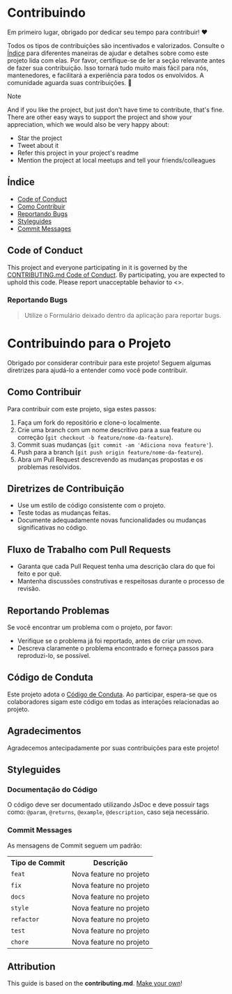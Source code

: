 # Contribuindo

Em primeiro lugar, obrigado por dedicar seu tempo para contribuir!  ❤️

Todos os tipos de contribuições são incentivados e valorizados.  Consulte o [Índice](#índice) para diferentes maneiras de ajudar e detalhes sobre como este projeto lida com elas.  Por favor, certifique-se de ler a seção relevante antes de fazer sua contribuição.  Isso tornará tudo muito mais fácil para nós, mantenedores, e facilitará a experiência para todos os envolvidos.  A comunidade aguarda suas contribuições.  🎉

> [!NOTE]
> And if you like the project, but just don't have time to contribute, that's fine. There are other easy ways to support the project and show your appreciation, which we would also be very happy about:
> - Star the project
> - Tweet about it
> - Refer this project in your project's readme
> - Mention the project at local meetups and tell your friends/colleagues


## Índice 

- [Code of Conduct](#code-of-conduct)
- [Como Contribuir](#como-contribuir)
- [Reportando Bugs](#reportando-bugs)
- [Styleguides](#styleguides)
- [Commit Messages](#commit-messages)


## Code of Conduct

This project and everyone participating in it is governed by the
[CONTRIBUTING.md Code of Conduct](blob/master/CODE_OF_CONDUCT.md).
By participating, you are expected to uphold this code. Please report unacceptable behavior
to <>.

### Reportando Bugs

> Utilize o Formulário deixado dentro da aplicação para reportar bugs.

# Contribuindo para o Projeto

Obrigado por considerar contribuir para este projeto! Seguem algumas diretrizes para ajudá-lo a entender como você pode contribuir.

## Como Contribuir

Para contribuir com este projeto, siga estes passos:

1. Faça um fork do repositório e clone-o localmente.
2. Crie uma branch com um nome descritivo para a sua feature ou correção (`git checkout -b feature/nome-da-feature`).
3. Commit suas mudanças (`git commit -am 'Adiciona nova feature'`).
4. Push para a branch (`git push origin feature/nome-da-feature`).
5. Abra um Pull Request descrevendo as mudanças propostas e os problemas resolvidos.

## Diretrizes de Contribuição

- Use um estilo de código consistente com o projeto.
- Teste todas as mudanças feitas.
- Documente adequadamente novas funcionalidades ou mudanças significativas no código.

## Fluxo de Trabalho com Pull Requests

- Garanta que cada Pull Request tenha uma descrição clara do que foi feito e por quê.
- Mantenha discussões construtivas e respeitosas durante o processo de revisão.

## Reportando Problemas

Se você encontrar um problema com o projeto, por favor:
- Verifique se o problema já foi reportado, antes de criar um novo.
- Descreva claramente o problema encontrado e forneça passos para reproduzi-lo, se possível.

## Código de Conduta

Este projeto adota o [Código de Conduta](URL-do-codigo-de-conduta). Ao participar, espera-se que os colaboradores sigam este código em todas as interações relacionadas ao projeto.

## Agradecimentos

Agradecemos antecipadamente por suas contribuições para este projeto!


## Styleguides

### Documentação do Código

O código deve ser documentado utilizando JsDoc e deve possuir tags como: `@param`, `@returns`, `@example`, `@description`, caso seja necessário.

### Commit Messages

As mensagens de Commit seguem um padrão:

<table>
  <tr>
    <th>Tipo de Commit</th>
    <th>Descrição</th>
  </tr>
  <tr>
    <td><code>feat</code></td>
    <td>Nova feature no projeto</td>
  </tr>
  <tr>
    <td><code>fix</code></td>
    <td>Nova feature no projeto</td>
  </tr>
  <tr>
    <td><code>docs</code></td>
    <td>Nova feature no projeto</td>
  </tr>
  <tr>
    <td><code>style</code></td>
    <td>Nova feature no projeto</td>
  </tr>
  <tr>
    <td><code>refactor</code></td>
    <td>Nova feature no projeto</td>
  </tr>
  <tr>
    <td><code>test</code></td>
    <td>Nova feature no projeto</td>
  </tr>
  <tr>
    <td><code>chore</code></td>
    <td>Nova feature no projeto</td>
  </tr>
</table>


## Attribution
This guide is based on the **contributing.md**. [Make your own](https://contributing.md/)!
